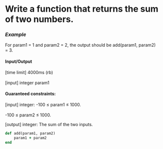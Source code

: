 # Write a function that returns the sum of two numbers.

 ### _Example_

For param1 = 1 and param2 = 2, the output should be
add(param1, param2) = 3.

 #### Input/Output

[time limit] 4000ms (rb) <br><br>
[input] integer param1

#### Guaranteed constraints:
[input] integer:
  -100 ≤ param1 ≤ 1000. <br><br>
  -100 ≤ param2 ≤ 1000.

[output] integer: 
  The sum of the two inputs.

```ruby
def add(param1, param2)
    param1 + param2
end
````